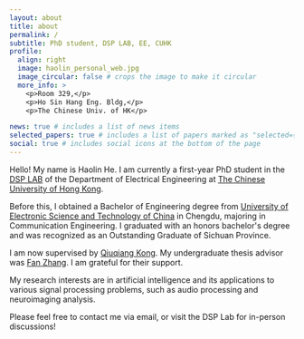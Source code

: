 ```yaml
---
layout: about
title: about
permalink: /
subtitle: PhD student, DSP LAB, EE, CUHK
profile:
  align: right
  image: haolin_personal_web.jpg
  image_circular: false # crops the image to make it circular
  more_info: >
    <p>Room 329,</p>
    <p>Ho Sin Hang Eng. Bldg,</p>
    <p>The Chinese Univ. of HK</p>

news: true # includes a list of news items
selected_papers: true # includes a list of papers marked as "selected={true}"
social: true # includes social icons at the bottom of the page
---
```


Hello! My name is Haolin He. I am currently a first-year PhD student in the [DSP LAB](http://dsp.ee.cuhk.edu.hk/) of the Department of Electrical Engineering at [The Chinese University of Hong Kong](https://www.cuhk.edu.hk/).

Before this, I obtained a Bachelor of Engineering degree from [University of Electronic Science and Technology of China](https://www.uestc.edu.cn/) in Chengdu, majoring in Communication Engineering. I graduated with an honors bachelor's degree and was recognized as an Outstanding Graduate of Sichuan Province.

I am now supervised by [Qiuqiang Kong](https://qiuqiangkong.github.io/). My undergraduate thesis advisor was [Fan Zhang](https://zhangfanmark.github.io/). I am grateful for their support.

My research interests are in artificial intelligence and its applications to various signal processing problems, such as audio processing and neuroimaging analysis.

Please feel free to contact me via email, or visit the DSP Lab for in-person discussions!
